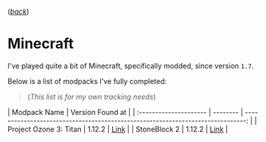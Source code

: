([*back*](README.md))
# Minecraft

I've played quite a bit of Minecraft, specifically modded, since version `1.7`.

Below is a list of modpacks I've fully completed:
<br/>
> (*This list is for my own tracking needs*)

| Modpack Name           | Version                                                                                Found at |
| :--------------------- | -------- | ------------------------------------------------------------------------------: |
| Project Ozone 3: Titan | 1.12.2 | [Link](https://www.curseforge.com/minecraft/modpacks/project-ozone-3-a-new-way-forward) |
| StoneBlock 2           | 1.12.2 |                   [Link](https://feed-the-beast.com/modpack/ftb_presents_stoneblock_2) |
